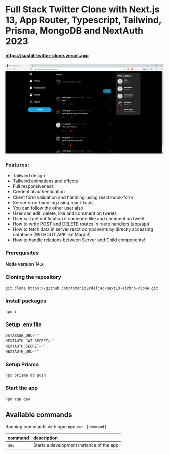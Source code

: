 # Full Stack Twitter Clone with Next.js 13, App Router, Typescript, Tailwind, Prisma, MongoDB and NextAuth 2023

#### https://sushil-twitter-clone.vercel.app

![Screenshot](demo.png)

### Features:

- Tailwind design
- Tailwind animations and effects
- Full responsiveness
- Credential authentication
- Client form validation and handling using react-hook-form
- Server error handling using react-toast
- You can follow the other user also
- User can edit, delete, like and comment on tweets
- User will get notification if someone like and comment on tweet
- How to write POST and DELETE routes in route handlers (app/api)
- How to fetch data in server react components by directly accessing database (WITHOUT API! like Magic!)
- How to handle relations between Server and Child components!

### Prerequisites

**Node version 14.x**

### Cloning the repository

```shell
git clone https://github.com/AntonioErdeljac/next13-airbnb-clone.git
```

### Install packages

```shell
npm i
```

### Setup .env file


```js
DATABASE_URL=""
NEXTAUTH_JWT_SECRET=""
NEXTAUTH_SECRET=""
NEXTAUTH_URL=""
```

### Setup Prisma

```shell
npx prisma db push

```

### Start the app

```shell
npm run dev
```

## Available commands

Running commands with npm `npm run [command]`

| command         | description                              |
| :-------------- | :--------------------------------------- |
| `dev`           | Starts a development instance of the app |
